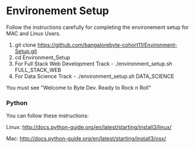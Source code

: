 # Environement Setup 

Follow the instructions carefully for completing the environement setup for MAC and Linux Users. 

1. git clone https://github.com/bangalorebyte-cohort11/Environment-Setup.git
2. cd Environment_Setup
3. For Full Stack Web Development Track - ./environment_setup.sh FULL_STACK_WEB 
4. For Data Science Track - ./environment_setup.sh DATA_SCIENCE

You must see "Welcome to Byte Dev. Ready to Rock n Roll"


### Python

You can follow these instructions: 

Linux: http://docs.python-guide.org/en/latest/starting/install3/linux/

Mac: http://docs.python-guide.org/en/latest/starting/install3/osx/
